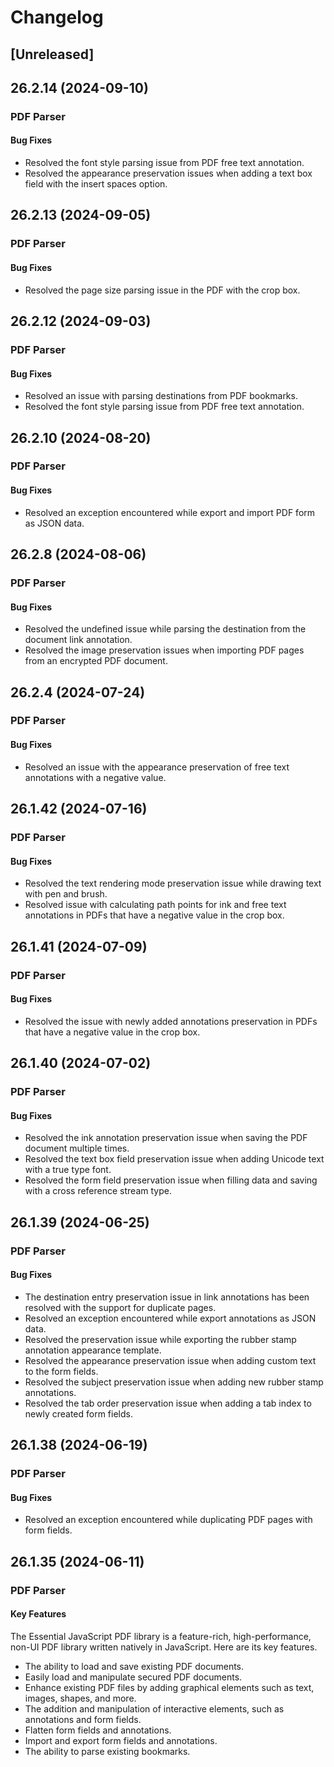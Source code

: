 # Changelog

## [Unreleased]

## 26.2.14 (2024-09-10)

### PDF Parser

#### Bug Fixes

- Resolved the font style parsing issue from PDF free text annotation.
- Resolved the appearance preservation issues when adding a text box field with the insert spaces option.

## 26.2.13 (2024-09-05)

### PDF Parser

#### Bug Fixes

- Resolved the page size parsing issue in the PDF with the crop box.

## 26.2.12 (2024-09-03)

### PDF Parser

#### Bug Fixes

- Resolved an issue with parsing destinations from PDF bookmarks.
- Resolved the font style parsing issue from PDF free text annotation.

## 26.2.10 (2024-08-20)

### PDF Parser

#### Bug Fixes

- Resolved an exception encountered while export and import PDF form as JSON data.

## 26.2.8 (2024-08-06)

### PDF Parser

#### Bug Fixes

- Resolved the undefined issue while parsing the destination from the document link annotation.
- Resolved the image preservation issues when importing PDF pages from an encrypted PDF document.

## 26.2.4 (2024-07-24)

### PDF Parser

#### Bug Fixes

- Resolved an issue with the appearance preservation of free text annotations with a negative value.

## 26.1.42 (2024-07-16)

### PDF Parser

#### Bug Fixes

- Resolved the text rendering mode preservation issue while drawing text with pen and brush.
- Resolved issue with calculating path points for ink and free text annotations in PDFs that have a negative value in the crop box.

## 26.1.41 (2024-07-09)

### PDF Parser

#### Bug Fixes

- Resolved the issue with newly added annotations preservation in PDFs that have a negative value in the crop box.

## 26.1.40 (2024-07-02)

### PDF Parser

#### Bug Fixes

- Resolved the ink annotation preservation issue when saving the PDF document multiple times.
- Resolved the text box field preservation issue when adding Unicode text with a true type font.
- Resolved the form field preservation issue when filling data and saving with a cross reference stream type.

## 26.1.39 (2024-06-25)

### PDF Parser

#### Bug Fixes

- The destination entry preservation issue in link annotations has been resolved with the support for duplicate pages.
- Resolved an exception encountered while export annotations as JSON data.
- Resolved the preservation issue while exporting the rubber stamp annotation appearance template.
- Resolved the appearance preservation issue when adding custom text to the form fields.
- Resolved the subject preservation issue when adding new rubber stamp annotations.
- Resolved the tab order preservation issue when adding a tab index to newly created form fields.

## 26.1.38 (2024-06-19)

### PDF Parser

#### Bug Fixes

- Resolved an exception encountered while duplicating PDF pages with form fields.

## 26.1.35 (2024-06-11)

### PDF Parser

#### Key Features

The Essential JavaScript PDF library is a feature-rich, high-performance, non-UI PDF library written natively in JavaScript. Here are its key features.

- The ability to load and save existing PDF documents.
- Easily load and manipulate secured PDF documents.
- Enhance existing PDF files by adding graphical elements such as text, images, shapes, and more.
- The addition and manipulation of interactive elements, such as annotations and form fields.
- Flatten form fields and annotations.
- Import and export form fields and annotations.
- The ability to parse existing bookmarks.
